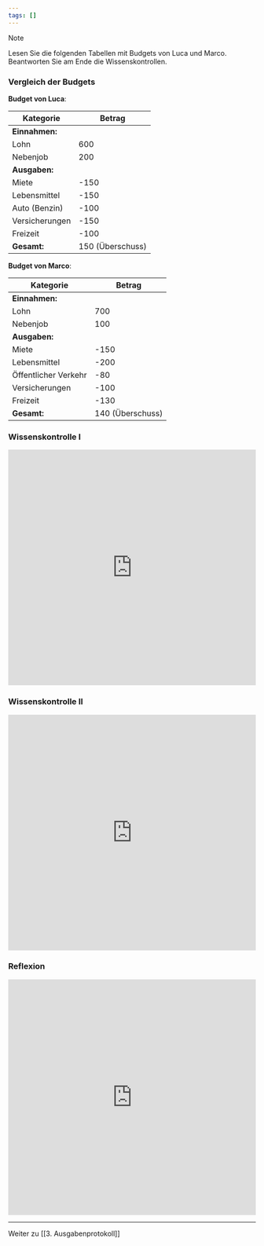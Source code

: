 ```yaml
---
tags: []
---
```

>[!note] 
>Lesen Sie die folgenden Tabellen mit Budgets von Luca und Marco.
>Beantworten Sie am Ende die Wissenskontrollen.


### Vergleich der Budgets

**Budget von Luca**:

|Kategorie|Betrag|
|---|---|
|**Einnahmen:**||
|Lohn|600|
|Nebenjob|200|
|**Ausgaben:**||
|Miete|-150|
|Lebensmittel|-150|
|Auto (Benzin)|-100|
|Versicherungen|-150|
|Freizeit|-100|
|**Gesamt:**|150 (Überschuss)|

**Budget von Marco**:

|Kategorie|Betrag|
|---|---|
|**Einnahmen:**||
|Lohn|700|
|Nebenjob|100|
|**Ausgaben:**||
|Miete|-150|
|Lebensmittel|-200|
|Öffentlicher Verkehr|-80|
|Versicherungen|-100|
|Freizeit|-130|
|**Gesamt:**|140 (Überschuss)|
### Wissenskontrolle I

<iframe width="100%" height="480px" src="https://forms.microsoft.com/Pages/ResponsePage.aspx?id=3JD3sB8inkC07KJqJT_b3gzhkYlYD0VIpERRWTmitHRUNTNTMU45TEFCTFg0RjhSNzlPTktURk5TVyQlQCNjPTEu&embed=true" frameborder="0" marginwidth="0" marginheight="0" style="border: none; max-width:100%; max-height:100vh" allowfullscreen webkitallowfullscreen mozallowfullscreen msallowfullscreen> </iframe>

### Wissenskontrolle II
<iframe width="100%" height="480px" src="https://forms.microsoft.com/Pages/ResponsePage.aspx?id=3JD3sB8inkC07KJqJT_b3gzhkYlYD0VIpERRWTmitHRUNkFFU1oxNk9BTUNRMTJENFJQS081MTRXRSQlQCNjPTEu&embed=true" frameborder="0" marginwidth="0" marginheight="0" style="border: none; max-width:100%; max-height:100vh" allowfullscreen webkitallowfullscreen mozallowfullscreen msallowfullscreen> </iframe>

### Reflexion

<iframe width="100%" height="480px" src="https://forms.microsoft.com/Pages/ResponsePage.aspx?id=3JD3sB8inkC07KJqJT_b3gzhkYlYD0VIpERRWTmitHRUNlBNUUlRWDA4SFBaN0lJNDFUS0dXTlZHNSQlQCNjPTEu&embed=true" frameborder="0" marginwidth="0" marginheight="0" style="border: none; max-width:100%; max-height:100vh" allowfullscreen webkitallowfullscreen mozallowfullscreen msallowfullscreen> </iframe>

---
Weiter zu [[3. Ausgabenprotokoll]]